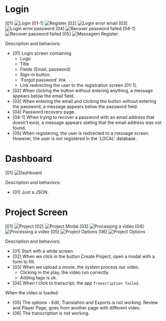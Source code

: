 # Login

[01]
<img src="./screenshots/login.png" alt="Login" />
[01-1]
<img src="./screenshots/register.png" alt="Register" />
[02]
<img src="./screenshots/login-message-error-email.png" alt="Login error email" />
[03]
<img src="./screenshots/login-message-error-password.png" alt="Login error password" />
[04]
<img src="./screenshots/recover-password.png" alt="Recover password failed" />
[04-1]
<img src="./screenshots/recover-password-failed.png" alt="Recover password failed" />
[05]
<img src="./screenshots/message-register.png" alt="Messagem Register" />

Description and behaviors:

- [01] Login screen containing
  - Logo
  - Title
  - Fields (Email, password)
  - Sign-in button.
  - 'Forgot password' link
  - Link redirecting the user to the registration screen [01-1].
- [02] When clicking the button without entering anything, a message appears below the email field.
- [03] When entering the email and clicking the button without entering the password, a message appears below the password field.
- [04] Password recovery page.
- [04-1] When trying to recover a password with an email address that doesn't exist, a message appears stating that the email address was not found.
- [05] When registering, the user is redirected to a message screen. However, the user is not registered in the 'LOCAL' database.

# Dashboard

[01]
<img src="./screenshots/dashboard.png" alt="Dashboard" />

Description and behaviors:

- [01] Just a JSON.

# Project Screen

[01]
<img src="./screenshots/project.png" alt="Project" />
[02]
<img src="./screenshots/project-modal.png" alt="Project Modal" />
[03]
<img src="./screenshots/processing-video.png" alt="Processing a video" />
[04]
<img src="./screenshots/transcription-failed.png" alt="Processing a video" />
[05]
<img src="./screenshots/project-options.png" alt="Project Options" />
[06]
<img src="./screenshots/project-options.png" alt="Project Options" />

Description and behaviors:

- [01] Start with a white screen.
- [02] When we click in the button Create Project, open a modal with a form to fill.
- [03] When we upload a movie, the system process our video.
  - Clicking in the play, the video run correctly.
  - Adding tags is ok.
- [04] When I click to transcript, the app `Transcription failed`.

When the video is loaded:

- [05] The options - Edit, Translation and Exports is not working. Review and Player Page, goes from another page with different video.
- [06] The transcription is not working.
